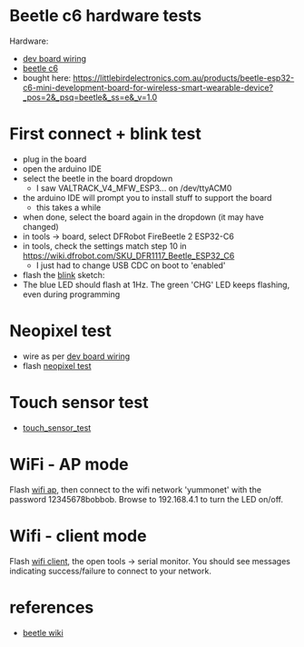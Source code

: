 # Beetle c6 hardware tests

Hardware:
- [dev board wiring](./beetle_dev_board.md)
- [beetle c6](https://wiki.dfrobot.com/SKU_DFR1117_Beetle_ESP32_C6)
- bought here: https://littlebirdelectronics.com.au/products/beetle-esp32-c6-mini-development-board-for-wireless-smart-wearable-device?_pos=2&_psq=beetle&_ss=e&_v=1.0

# First connect + blink test
- plug in the board
- open the arduino IDE
- select the beetle in the board dropdown
    - I saw VALTRACK_V4_MFW_ESP3... on /dev/ttyACM0
- the arduino IDE will prompt you to install stuff to support the board
    - this takes a while
- when done, select the board again in the dropdown (it may have changed)
- in tools -> board, select DFRobot FireBeetle 2 ESP32-C6
- in tools, check the settings match step 10 in https://wiki.dfrobot.com/SKU_DFR1117_Beetle_ESP32_C6
    - I just had to change USB CDC on boot to 'enabled'
- flash the [blink](./blink.ino) sketch:
- The blue LED should flash at 1Hz. The green 'CHG' LED keeps flashing, even
  during programming

# Neopixel test
- wire as per [dev board wiring](./beetle_dev_board.md)
- flash [neopixel test](./neopixel_test.ino)

# Touch sensor test
- [touch_sensor_test](./touch_sensor_test.ino)

# WiFi - AP mode
Flash [wifi ap](./wifi_ap.ino), then connect to the wifi network 'yummonet'
with the password 12345678bobbob. Browse to 192.168.4.1 to turn the LED on/off.

# Wifi - client mode
Flash [wifi client](./wifi_client.ino), the open tools -> serial monitor. You
should see messages indicating success/failure to connect to your network.


# references
- [beetle wiki](https://wiki.dfrobot.com/SKU_DFR1117_Beetle_ESP32_C6)
